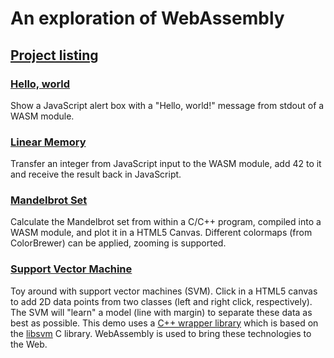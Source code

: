 An exploration of WebAssembly
=============================

[Project listing](https://jgreitemann.github.io/messing-with-wasm/)
-----------------

### [Hello, world](https://jgreitemann.github.io/messing-with-wasm/hello-world)
Show a JavaScript alert box with a &quot;Hello, world!&quot;
message from stdout of a WASM module.

### [Linear Memory](https://jgreitemann.github.io/messing-with-wasm/linear-memory)
Transfer an integer from JavaScript input to the WASM module,
add 42 to it and receive the result back in JavaScript.

### [Mandelbrot Set](https://jgreitemann.github.io/messing-with-wasm/mandelbrot)
Calculate the Mandelbrot set from within a C/C++ program,
compiled into a WASM module, and plot it in a HTML5 Canvas.
Different colormaps (from ColorBrewer) can be applied,
zooming is supported.

### [Support Vector Machine](https://jgreitemann.github.io/messing-with-wasm/svm)
Toy around with support vector machines (SVM). Click in a
HTML5 canvas to add 2D data points from two classes (left
and right click, respectively). The SVM will &quot;learn&quot;
a model (line with margin) to separate these data as best as
possible. This demo uses a 
[C++ wrapper library](https://github.com/jgreitemann/svm) 
which is based on the 
[libsvm](https://github.com/cjlin1/libsvm)
C library. WebAssembly is used to bring these technologies
to the Web.
